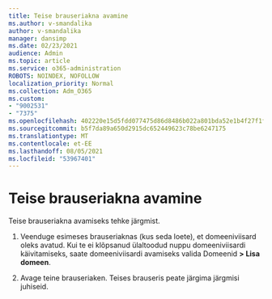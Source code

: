 ```yaml
---
title: Teise brauseriakna avamine
ms.author: v-smandalika
author: v-smandalika
manager: dansimp
ms.date: 02/23/2021
audience: Admin
ms.topic: article
ms.service: o365-administration
ROBOTS: NOINDEX, NOFOLLOW
localization_priority: Normal
ms.collection: Adm_O365
ms.custom:
- "9002531"
- "7375"
ms.openlocfilehash: 402220e15d5fdd077475d86d8486b022a801bda52e1b4f27f1fa385f31316f39
ms.sourcegitcommit: b5f7da89a650d2915dc652449623c78be6247175
ms.translationtype: MT
ms.contentlocale: et-EE
ms.lasthandoff: 08/05/2021
ms.locfileid: "53967401"
---
```

# <a name="open-a-second-browser-window"></a>Teise brauseriakna avamine

Teise brauseriakna avamiseks tehke järgmist.

1. Veenduge esimeses brauseriaknas (kus seda loete), et domeeniviisard oleks avatud. Kui te ei klõpsanud ülaltoodud nuppu domeeniviisardi käivitamiseks, saate domeeniviisardi avamiseks valida Domeenid **> Lisa domeen**.

2. Avage teine brauseriaken. Teises brauseris peate järgima järgmisi juhiseid.
